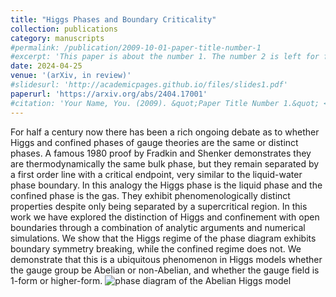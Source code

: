 ```yaml
---
title: "Higgs Phases and Boundary Criticality"
collection: publications
category: manuscripts
#permalink: /publication/2009-10-01-paper-title-number-1
#excerpt: 'This paper is about the number 1. The number 2 is left for future work.'
date: 2024-04-25
venue: '(arXiv, in review)'
#slidesurl: 'http://academicpages.github.io/files/slides1.pdf'
paperurl: 'https://arxiv.org/abs/2404.17001'
#citation: 'Your Name, You. (2009). &quot;Paper Title Number 1.&quot; <i>Journal 1</i>. 1(1).'
---
```


For half a century now there has been a rich ongoing debate as to whether Higgs and confined phases of gauge theories are the same or distinct phases. A famous 1980 proof by Fradkin and Shenker demonstrates they are thermodynamically the same bulk phase, but they remain separated by a first order line with a critical endpoint, very similar to the liquid-water phase boundary. In this analogy the Higgs phase is the liquid phase and the confined phase is the gas. They exhibit phenomenologically distinct properties despite only being separated by a supercritical region. In this work we have explored the distinction of Higgs and confinement with open boundaries through a combination of analytic arguments and numerical simulations. We show that the Higgs regime of the phase diagram exhibits boundary symmetry breaking, while the confined regime does not. We demonstrate that this is a ubiquitous phenomenon in Higgs models whether the gauge group be Abelian or non-Abelian, and whether the gauge field is 1-form or higher-form. 
![phase diagram of the Abelian Higgs model](https://ktchung-p.github.io/images/2024-phase-diagram-Higgs.png)
